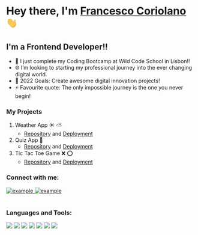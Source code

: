 <h1>Hey there, I'm <a  href="https://github.com/francescocori">Francesco Coriolano </a> <img  src="https://raw.githubusercontent.com/ABSphreak/ABSphreak/master/gifs/Hi.gif" width="30px"></h1>


## I'm a Frontend Developer!!

- 🔭 I just complete my Coding Bootcamp at Wild Code School in Lisbon!!
- 🌐 I’m looking to starting my professional journey into the ever changing digital world.
- 🥅 2022 Goals: Create awesome digital innovation projects!
- ⚡ Favourite quote: The only impossible journey is the one you never begin!


### My Projects
1.  Weather App ☀️ ⛅️
    * [Repository](https://github.com/francescocori/weather-app) and [Deployment](https://fra-weather-app.netlify.app/)
2.  Quiz App 📝 
    * [Repository](https://github.com/francescocori/fra-quiz-app) and [Deployment](https://francescocori.github.io/fra-quiz-app/)
3.  Tic Tac Toe Game ❌ ⭕️
    * [Repository](https://github.com/francescocori/tic-tac-toe-f) and [Deployment](https://francescocori.github.io/tic-tac-toe-f/)

### Connect with me:

 <div>
    <a  href="https://www.linkedin.com/in/francesco-coriolano/" target="_blank">
      <img src="https://img.shields.io/badge/Linked%20In-0A66C2.svg?style=for-the-badge&logo=linkedin&logoColor=white" alt="example"/>
    </a>
    <a  href="mailto:francesco.coriolano@gmail.com" target="_blank">
      <img src="https://img.shields.io/badge/Gmail-D14836?style=for-the-badge&logo=gmail&logoColor=white" alt="example"/>
    </a>
 <div>

<br />

<h3 align="left">Languages and Tools:</h3>
<p align="left"> 
<img src="https://img.icons8.com/color/48/4a90e2/javascript.png"/>
 <img height="48" src="https://logos-download.com/wp-content/uploads/2016/09/React_logo_logotype_emblem.png" />
<img src="https://img.icons8.com/color/48/000000/nodejs.png"/> 
<img src="https://img.icons8.com/color/48/000000/html-5--v1.png"/>
<img src="https://img.icons8.com/color/48/000000/css3.png"/>
<img src="https://img.icons8.com/color/48/000000/github.png"/>
<img src="https://img.icons8.com/color/48/000000/visual-studio-code-2019.png"/>


<br />

[linkedin]: https://www.linkedin.com/in/francesco-coriolano/
